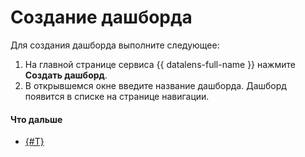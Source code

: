 # Создание дашборда

Для создания дашборда выполните следующее:

1. На главной странице сервиса {{ datalens-full-name }} нажмите **Создать дашборд**.
1. В открывшемся окне введите название дашборда. Дашборд появится в списке на странице навигации.


#### Что дальше
- [{#T}](add-chart.md)